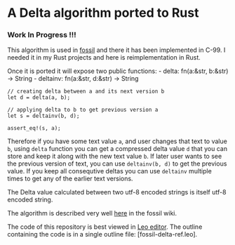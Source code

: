 # A Delta algorithm ported to Rust

### Work In Progress !!!

This algorithm is used in [fossil](https://fossil-scm.org) and there it has been implemented in C-99.
I needed it in my Rust projects and here is reimplementation in Rust.

Once it is ported it will expose two public functions:
    - delta:  fn(a:&str, b:&str) -> String
    - deltainv:  fn(a:&str, d:&str) -> String

```
// creating delta between a and its next version b
let d = delta(a, b);

// applying delta to b to get previous version a
let s = deltainv(b, d);

assert_eq!(s, a);
```

Therefore if you have some text value `a`, and user changes that text to value `b`, using
`delta` function you can get a compressed delta value `d` that you can store and keep it
along with the new text value `b`. If later user wants to see the previous version of text,
you can use `deltainv(b, d)` to get the previous value. If you keep all consequtive deltas
you can use `deltainv` multiple times to get any of the earlier text versions.

The Delta value calculated between two utf-8 encoded strings is itself utf-8 encoded string.

The algorithm is described very well
[here](https://fossil-scm.org/home/doc/trunk/www/delta_encoder_algorithm.wiki) in the fossil wiki.

The code of this repository is best viewed in [Leo editor](https://leoeditor.com). The outline
containing the code is in a single outline file: [fossil-delta-ref.leo].
